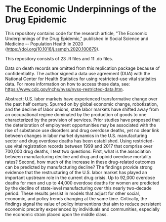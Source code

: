 # The Economic Underpinnings of the Drug Epidemic

This repository contains code for the research article, "The Economic Underpinnings of the Drug Epidemic," published in Social Science and Medicine -- Population Health in 2020 (https://doi.org/10.1016/j.ssmph.2020.100679).

This repository consists of 23 .R files and 11 .do files.

Data on death records are omitted from this replication package because of confidentiality. The author signed a data use agreement (DUA) with the National Center for Health Statistics for using restricted-use vital statistics data. For more information on how to access these data, see: https://www.cdc.gov/nchs/nvss/nvss-restricted-data.htm.

Abstract: U.S. labor markets have experienced transformative change over the past half century. Spurred on by global economic change, robotization, and the decline of labor unions, state labor markets have shifted away from an occupational regime dominated by the production of goods to one characterized by the provision of services. Prior studies have proposed that the deterioration of employment opportunities may be associated with the rise of substance use disorders and drug overdose deaths, yet no clear link between changes in labor market dynamics in the U.S. manufacturing sector and drug overdose deaths has been established. Using restricted-use vital registration records between 1999 and 2017 that comprise over 700,000 drug deaths, I test two questions: First, what is the association between manufacturing decline and drug and opioid overdose mortality rates? Second, how much of the increase in these drug-related outcomes can be predicted by manufacturing decline? The findings provide strong evidence that the restructuring of the U.S. labor market has played an important upstream role in the current drug crisis. Up to 92,000 overdose deaths for men and up to 44,000 overdose deaths for women are predicted by the decline of state-level manufacturing over this nearly two-decade period. These results persist in models that adjust for other social, economic, and policy trends changing at the same time. Critically, the findings signal the value of policy interventions that aim to reduce persistent economic precarity experienced by individuals and communities, especially the economic strain placed upon the middle class.
